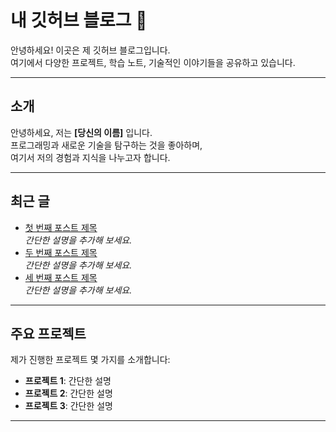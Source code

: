 # 내 깃허브 블로그 🌟

안녕하세요! 이곳은 제 깃허브 블로그입니다.  
여기에서 다양한 프로젝트, 학습 노트, 기술적인 이야기들을 공유하고 있습니다.

---

## 소개

안녕하세요, 저는 **[당신의 이름]** 입니다.  
프로그래밍과 새로운 기술을 탐구하는 것을 좋아하며,  
여기서 저의 경험과 지식을 나누고자 합니다.

---

## 최근 글

- [첫 번째 포스트 제목](링크)  
  *간단한 설명을 추가해 보세요.*
- [두 번째 포스트 제목](링크)  
  *간단한 설명을 추가해 보세요.*
- [세 번째 포스트 제목](링크)  
  *간단한 설명을 추가해 보세요.*

---

## 주요 프로젝트

제가 진행한 프로젝트 몇 가지를 소개합니다:

- **프로젝트 1**: 간단한 설명  
- **프로젝트 2**: 간단한 설명  
- **프로젝트 3**: 간단한 설명

---


